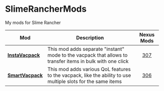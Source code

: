 # SlimeRancherMods
My mods for Slime Rancher

Mod | Description | Nexus Mods
-|-|:-:
| [**InstaVacpack**](https://github.com/zorgesho/SlimeRancherMods/tree/master/InstaVacpack) | This mod adds separate "instant" mode to the vacpack that allows to transfer items in bulk with one click | [307](https://www.nexusmods.com/slimerancher/mods/307)|
| [**SmartVacpack**](https://github.com/zorgesho/SlimeRancherMods/tree/master/SmartVacpack) | This mod adds various QoL features to the vacpack, like the ability to use multiple slots for the same items | [306](https://www.nexusmods.com/slimerancher/mods/306)|